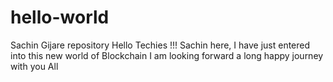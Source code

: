 # hello-world
Sachin Gijare repository 
Hello Techies !!!
Sachin here, I have just entered into this new world of Blockchain
I am looking forward a long happy journey with you All
